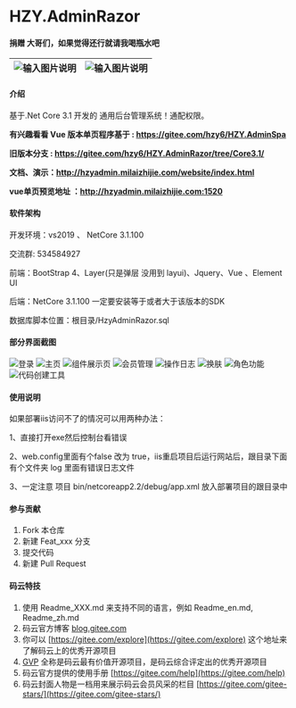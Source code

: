 # HZY.AdminRazor


#### 捐赠 大哥们，如果觉得还行就请我喝瓶水吧
|  ![输入图片说明](https://images.gitee.com/uploads/images/2020/0302/162422_94ee4116_1242080.jpeg "微信图片_20200302162149.jpg")   |  ![输入图片说明](https://images.gitee.com/uploads/images/2020/0302/162431_7e7da4ea_1242080.jpeg "微信图片_20200302162144.jpg")   |
| --- | --- |



#### 介绍
基于.Net Core 3.1 开发的 通用后台管理系统！通配权限。

 **有兴趣看看 Vue 版本单页程序基于 : https://gitee.com/hzy6/HZY.AdminSpa** 

 **旧版本分支 : https://gitee.com/hzy6/HZY.AdminRazor/tree/Core3.1/** 

 **文档、演示：http://hzyadmin.milaizhijie.com/website/index.html**

 **vue单页预览地址 ：http://hzyadmin.milaizhijie.com:1520** 


#### 软件架构
开发环境：vs2019 、 NetCore 3.1.100

交流群: 534584927

前端：BootStrap 4、Layer(只是弹层 没用到 layui)、Jquery、Vue 、Element UI

后端：NetCore 3.1.100 一定要安装等于或者大于该版本的SDK

数据库脚本位置：根目录/HzyAdminRazor.sql


#### 部分界面截图
![登录](https://images.gitee.com/uploads/images/2020/0314/224558_f569321d_1242080.png "屏幕截图.png")
![主页](https://images.gitee.com/uploads/images/2020/0314/224650_0a8ccd0f_1242080.png "屏幕截图.png")
![组件展示页](https://images.gitee.com/uploads/images/2020/0402/230647_c5ad87dc_1242080.png "屏幕截图.png")
![会员管理](https://images.gitee.com/uploads/images/2020/0401/104952_b7ce1127_1242080.png "屏幕截图.png")
![操作日志](https://images.gitee.com/uploads/images/2020/0401/105054_baff171a_1242080.png "屏幕截图.png")
![换肤](https://images.gitee.com/uploads/images/2020/0401/105141_f38425ce_1242080.png "屏幕截图.png")
![角色功能](https://images.gitee.com/uploads/images/2020/0401/105211_b390503f_1242080.png "屏幕截图.png")
![代码创建工具](https://images.gitee.com/uploads/images/2020/0415/215453_05f9d31c_1242080.png "屏幕截图.png")

#### 使用说明

如果部署iis访问不了的情况可以用两种办法：

1、直接打开exe然后控制台看错误

2、web.config里面有个false 改为 true，iis重启项目后运行网站后，跟目录下面 有个文件夹 log 里面有错误日志文件

3、一定注意 项目 bin/netcoreapp2.2/debug/app.xml 放入部署项目的跟目录中 


#### 参与贡献

1. Fork 本仓库
2. 新建 Feat_xxx 分支
3. 提交代码
4. 新建 Pull Request


#### 码云特技

1. 使用 Readme\_XXX.md 来支持不同的语言，例如 Readme\_en.md, Readme\_zh.md
2. 码云官方博客 [blog.gitee.com](https://blog.gitee.com)
3. 你可以 [https://gitee.com/explore](https://gitee.com/explore) 这个地址来了解码云上的优秀开源项目
4. [GVP](https://gitee.com/gvp) 全称是码云最有价值开源项目，是码云综合评定出的优秀开源项目
5. 码云官方提供的使用手册 [https://gitee.com/help](https://gitee.com/help)
6. 码云封面人物是一档用来展示码云会员风采的栏目 [https://gitee.com/gitee-stars/](https://gitee.com/gitee-stars/)